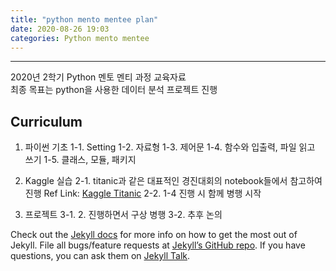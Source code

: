 ```yaml
---
title: "python mento mentee plan"
date: 2020-08-26 19:03
categories: Python mento mentee
---
```

---
2020년 2학기 Python 멘토 멘티 과정 교육자료<br>
최종 목표는 python을 사용한 데이터 분석 프로젝트 진행<br>

## Curriculum

1. 파이썬 기초
    1-1. Setting
    1-2. 자료형
    1-3. 제어문
    1-4. 함수와 입출력, 파일 읽고 쓰기
    1-5. 클래스, 모듈, 패키지

2. Kaggle 실습
    2-1. titanic과 같은 대표적인 경진대회의 notebook들에서 참고하여 진행
<t>Ref Link: [Kaggle Titanic][kaggle link]</t> 
    2-2. 1-4 진행 시 함께 병행 시작

3. 프로젝트
    3-1. 2. 진행하면서 구상 병행
    3-2. 추후 논의


[kaggle link]: https://www.kaggle.com/adityakaushik01/titanic-survival-for-beginners-76

Check out the [Jekyll docs][jekyll-docs] for more info on how to get the most out of Jekyll. File all bugs/feature requests at [Jekyll’s GitHub repo][jekyll-gh]. If you have questions, you can ask them on [Jekyll Talk][jekyll-talk].

[jekyll-docs]: https://jekyllrb.com/docs/home
[jekyll-gh]:   https://github.com/jekyll/jekyll
[jekyll-talk]: https://talk.jekyllrb.com/
